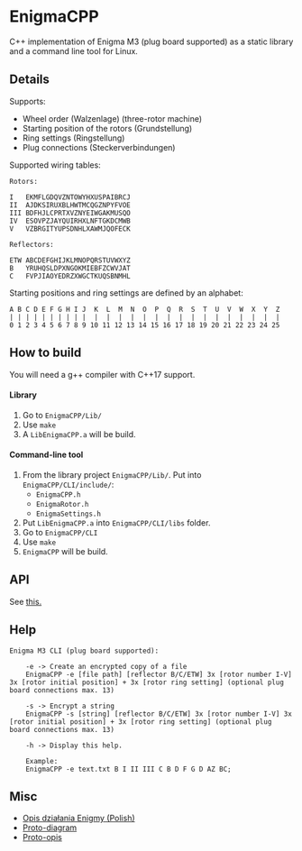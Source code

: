 # EnigmaCPP
C++ implementation of Enigma M3 (plug board supported) as a static library and a command line tool for Linux.

## Details

Supports:
- Wheel order (Walzenlage) (three-rotor machine)
- Starting position of the rotors (Grundstellung) 
- Ring settings (Ringstellung)
- Plug connections (Steckerverbindungen)

Supported wiring tables:
```
Rotors:

I   EKMFLGDQVZNTOWYHXUSPAIBRCJ
II  AJDKSIRUXBLHWTMCQGZNPYFVOE
III BDFHJLCPRTXVZNYEIWGAKMUSQO
IV  ESOVPZJAYQUIRHXLNFTGKDCMWB
V   VZBRGITYUPSDNHLXAWMJQOFECK

Reflectors:

ETW ABCDEFGHIJKLMNOPQRSTUVWXYZ
B   YRUHQSLDPXNGOKMIEBFZCWVJAT
C   FVPJIAOYEDRZXWGCTKUQSBNMHL
```

Starting positions and ring settings are defined by an alphabet:
```
A B C D E F G H I J  K  L  M  N  O  P  Q  R  S  T  U  V  W  X  Y  Z
| | | | | | | | | |  |  |  |  |  |  |  |  |  |  |  |  |  |  |  |  |
0 1 2 3 4 5 6 7 8 9 10 11 12 13 14 15 16 17 18 19 20 21 22 23 24 25
```

## How to build

You will need a g++ compiler with C++17 support.

#### Library

1. Go to `EnigmaCPP/Lib/`
2. Use `make`
3. A `LibEnigmaCPP.a` will be build.

#### Command-line tool 

1. From the library project `EnigmaCPP/Lib/`. Put into `EnigmaCPP/CLI/include/`:
    * `EnigmaCPP.h`
    * `EnigmaRotor.h`
    * `EnigmaSettings.h`
2. Put `LibEnigmaCPP.a` into `EnigmaCPP/CLI/libs` folder.
3. Go to `EnigmaCPP/CLI`
4. Use `make`
5. `EnigmaCPP` will be build.

## API

See [this.](https://github.com/wak-sudo/EnigmaCPP/tree/main/Docs/API.MD)

## Help
```
Enigma M3 CLI (plug board supported):

    -e -> Create an encrypted copy of a file
    EnigmaCPP -e [file path] [reflector B/C/ETW] 3x [rotor number I-V] 3x [rotor initial position] + 3x [rotor ring setting] (optional plug board connections max. 13)

    -s -> Encrypt a string
    EnigmaCPP -s [string] [reflector B/C/ETW] 3x [rotor number I-V] 3x [rotor initial position] + 3x [rotor ring setting] (optional plug board connections max. 13)

    -h -> Display this help.

    Example:
    EnigmaCPP -e text.txt B I II III C B D F G D AZ BC;
```
## Misc
* [Opis działania Enigmy (Polish)](https://github.com/wak-sudo/EnigmaCPP/blob/main/Docs/Opis%20dzia%C5%82ania%20Enigmy.txt)
* [Proto-diagram](https://github.com/wak-sudo/EnigmaCPP/blob/main/Docs/proto-diagram.png)
* [Proto-opis](https://github.com/wak-sudo/EnigmaCPP/blob/main/Docs/Opis%20projektu%20(old).txt)
